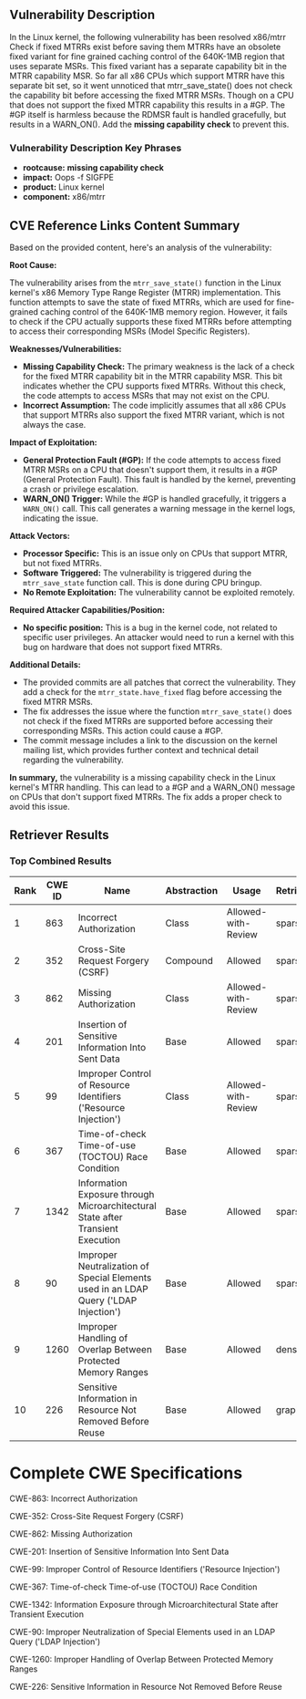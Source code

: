 ## Vulnerability Description
In the Linux kernel, the following vulnerability has been resolved x86/mtrr Check if fixed MTRRs exist before saving them MTRRs have an obsolete fixed variant for fine grained caching control of the 640K-1MB region that uses separate MSRs. This fixed variant has a separate capability bit in the MTRR capability MSR. So far all x86 CPUs which support MTRR have this separate bit set, so it went unnoticed that mtrr_save_state() does not check the capability bit before accessing the fixed MTRR MSRs. Though on a CPU that does not support the fixed MTRR capability this results in a #GP. The #GP itself is harmless because the RDMSR fault is handled gracefully, but results in a WARN_ON(). Add the **missing capability check** to prevent this.

### Vulnerability Description Key Phrases
- **rootcause:** **missing capability check**
- **impact:** Oops -f SIGFPE
- **product:** Linux kernel
- **component:** x86/mtrr

## CVE Reference Links Content Summary
Based on the provided content, here's an analysis of the vulnerability:

**Root Cause:**

The vulnerability arises from the `mtrr_save_state()` function in the Linux kernel's x86 Memory Type Range Register (MTRR) implementation. This function attempts to save the state of fixed MTRRs, which are used for fine-grained caching control of the 640K-1MB memory region. However, it fails to check if the CPU actually supports these fixed MTRRs before attempting to access their corresponding MSRs (Model Specific Registers).

**Weaknesses/Vulnerabilities:**

- **Missing Capability Check:** The primary weakness is the lack of a check for the fixed MTRR capability bit in the MTRR capability MSR. This bit indicates whether the CPU supports fixed MTRRs. Without this check, the code attempts to access MSRs that may not exist on the CPU.
- **Incorrect Assumption:** The code implicitly assumes that all x86 CPUs that support MTRRs also support the fixed MTRR variant, which is not always the case.

**Impact of Exploitation:**

- **General Protection Fault (#GP):** If the code attempts to access fixed MTRR MSRs on a CPU that doesn't support them, it results in a #GP (General Protection Fault). This fault is handled by the kernel, preventing a crash or privilege escalation.
- **WARN_ON() Trigger:** While the #GP is handled gracefully, it triggers a `WARN_ON()` call. This call generates a warning message in the kernel logs, indicating the issue.

**Attack Vectors:**

- **Processor Specific:** This is an issue only on CPUs that support MTRR, but not fixed MTRRs.
- **Software Triggered:** The vulnerability is triggered during the `mtrr_save_state` function call. This is done during CPU bringup.
- **No Remote Exploitation:** The vulnerability cannot be exploited remotely.

**Required Attacker Capabilities/Position:**

- **No specific position:** This is a bug in the kernel code, not related to specific user privileges. An attacker would need to run a kernel with this bug on hardware that does not support fixed MTRRs.

**Additional Details:**

- The provided commits are all patches that correct the vulnerability. They add a check for the `mtrr_state.have_fixed` flag before accessing the fixed MTRR MSRs.
- The fix addresses the issue where the function `mtrr_save_state()` does not check if the fixed MTRRs are supported before accessing their corresponding MSRs. This action could cause a #GP.
- The commit message includes a link to the discussion on the kernel mailing list, which provides further context and technical detail regarding the vulnerability.

**In summary,** the vulnerability is a missing capability check in the Linux kernel's MTRR handling. This can lead to a #GP and a WARN\_ON() message on CPUs that don't support fixed MTRRs. The fix adds a proper check to avoid this issue.

## Retriever Results

### Top Combined Results

| Rank | CWE ID | Name | Abstraction | Usage  | Retrievers | Individual Scores |
|------|--------|------|-------------|-------|------------|-------------------|
| 1 | 863 | Incorrect Authorization | Class | Allowed-with-Review | sparse | 0.625 |
| 2 | 352 | Cross-Site Request Forgery (CSRF) | Compound | Allowed | sparse | 0.600 |
| 3 | 862 | Missing Authorization | Class | Allowed-with-Review | sparse | 0.597 |
| 4 | 201 | Insertion of Sensitive Information Into Sent Data | Base | Allowed | sparse | 0.568 |
| 5 | 99 | Improper Control of Resource Identifiers ('Resource Injection') | Class | Allowed-with-Review | sparse | 0.559 |
| 6 | 367 | Time-of-check Time-of-use (TOCTOU) Race Condition | Base | Allowed | sparse | 0.556 |
| 7 | 1342 | Information Exposure through Microarchitectural State after Transient Execution | Base | Allowed | sparse | 0.556 |
| 8 | 90 | Improper Neutralization of Special Elements used in an LDAP Query ('LDAP Injection') | Base | Allowed | sparse | 0.553 |
| 9 | 1260 | Improper Handling of Overlap Between Protected Memory Ranges | Base | Allowed | dense | 0.561 |
| 10 | 226 | Sensitive Information in Resource Not Removed Before Reuse | Base | Allowed | graph | 0.003 |



# Complete CWE Specifications

CWE-863: Incorrect Authorization

CWE-352: Cross-Site Request Forgery (CSRF)

CWE-862: Missing Authorization

CWE-201: Insertion of Sensitive Information Into Sent Data

CWE-99: Improper Control of Resource Identifiers ('Resource Injection')

CWE-367: Time-of-check Time-of-use (TOCTOU) Race Condition

CWE-1342: Information Exposure through Microarchitectural State after Transient Execution

CWE-90: Improper Neutralization of Special Elements used in an LDAP Query ('LDAP Injection')

CWE-1260: Improper Handling of Overlap Between Protected Memory Ranges

CWE-226: Sensitive Information in Resource Not Removed Before Reuse